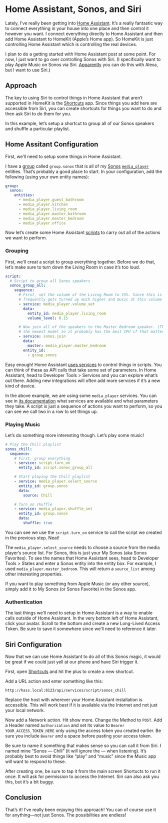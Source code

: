 # Home Assistant, Sonos, and Siri

Lately, I’ve really been getting into [Home Assistant](https://home-assistant.io). It’s a really fantastic way to connect everything in your house into one place and then control it however you want. I connect everything directly to Home Assistant and then add Home Assistant to HomeKit (Apple’s Home app). So HomeKit is just controlling Home Assistant which is controlling the real devices.

I plan to do a getting started with Home Assistant post at some point. For now, I just want to go over controlling Sonos with Siri. (I specifically want to play Apple Music on Sonos via Siri. [Apparently](https://en.community.sonos.com/announcements-228985/alexa-play-apple-music-on-sonos-6823840) you can do this with Alexa, but I want to use Siri.)

## Approach

The key to using Siri to control things in Home Assistant that aren’t supported in HomeKit is the [Shortcuts](https://apps.apple.com/us/app/shortcuts/id915249334) app. Since things you add here are accessible from Siri, you can create shortcuts for things you want to do and then ask Siri to do them for you.

In this example, let’s setup a shortcut to group all of our Sonos speakers and shuffle a particular playlist.

## Home Assitant Configuration

First, we’ll need to setup some things in Home Assistant.

I have a [group](https://www.home-assistant.io/integrations/group/) called `group.sonos` that is all of my [Sonos](https://www.home-assistant.io/integrations/sonos/) [`media_player`](https://www.home-assistant.io/integrations/media_player/) entities. That’s probably a good place to start. In your configuration, add the following (using your own entity names):

```yaml
group:
  sonos:
    entities:
      - media_player.guest_bathroom
      - media_player.kitchen
      - media_player.living_room
      - media_player.master_bathroom
      - media_player.master_bedroom
      - media_player.office
```

Now let’s create some Home Assistant [scripts](https://www.home-assistant.io/integrations/script) to carry out all of the actions we want to perform.

### Grouping

First, we'll creat a script to group everything together. Before we do that, let’s make sure to turn down the Living Room in case it’s too loud.

```yaml
script:
  # Script to group all Sonos speakers
  sonos_group_all:
    sequence:
      # First, set the volume of the Living Room to 15%. Since this is the TV, it
      # frequently gets turned up much higher and music at this volume is too loud.
      - service: media_player.volume_set
        data:
          entity_id: media_player.living_room
          volume_level: 0.15

      # Now join all of the speakers to the Master Bedroom speaker. (This one is
      # the newest model so it probably has the best CPU if that matters at all.)
      - service: sonos.join
        data:
          master: media_player.master_bedroom
        entity_id:
          - group.sonos
```

Easy enough! Home Assistant [uses services](https://www.home-assistant.io/docs/scripts/service-calls/) to control things in scripts. You can think of these as API calls that take some set of parameters. In Home Assistant, head to Developer Tools > Services and you can explore what’s out there. Adding new integrations will often add more services if it’s a new kind of device.

In the above example, we are using some `media_player` services. You can see in [its documentation](https://www.home-assistant.io/integrations/media_player/) what services are available and what parameters they take. A script is just a sequence of actions you want to perform, so you can see we call two in a row to set things up.

### Playing Music

Let’s do something more interesting though. Let’s play some music!

```yaml
# Play the Chill playlist
sonos_chill:
  sequence:
    # First, group everything
    - service: script.turn_on
      entity_id: script.sonos_group_all

    # Start playing the Chill playlist
    - service: media_player.select_source
      entity_id: group.sonos
      data:
        source: Chill

    # Turn on shuffle
    - service: media_player.shuffle_set
      entity_id: group.sonos
      data:
        shuffle: true
```

You can see we use the `script.turn_on` service to call the script we created in the previous step. Neat!

The `media_player.select_source` needs to choose a source from the media player’s source list. For Sonos, this is just your My Sonos (aka Sonos Favorites). To see the names that Home Assistant sees, head to Developer Tools > States and enter a Sonos entity into the entity box. For example, I used `media_player.master_bedroom`. This will return a `source_list` among other interesting properties.

If you want to play something from Apple Music (or any other source), simply add it to My Sonos (or Sonos Favorite) in the Sonos app.

### Authentication

The last things we’ll need to setup in Home Assistant is a way to enable calls outside of Home Assistant. In the very bottom left of Home Assistant, click your avatar. Scroll to the bottom and create a new Long-Lived Access Token. Be sure to save it somewhere since we’ll need to reference it later.

## Siri Configuration

Now that we can use Home Assistant to do all of this Sonos magic, it would be great if we could just yell at our phone and have Siri trigger it.

First, open [Shortcuts](https://apps.apple.com/us/app/shortcuts/id915249334) and hit the plus to create a new shortcut.

Add a URL action and enter something like this:

```
http://hass.local:8123/api/services/script/sonos_chill
```

Replace the host with wherever your Home Assistant installation is accessible. This will work best if it is available via the Internet and not just your local network.

Now add a Network action. Hit show more. Change the Method to `POST`. Add a Header named `Authorization` and set its value to `Bearer YOUR_ACCESS_TOKEN_HERE` only using the access token you created earlier. Be sure you include `Bearer` and a space before pasting your access token.

Be sure to name it something that makes sense so you can call it from Siri. I named mine “Sonos — Chill” (it will ignore the — when listening). It’s probably best to avoid things like “play” and “music” since the Music app will want to respond to these.

After creating one, be sure to tap it from the main screen Shortucts to run it once. It will ask for permission to access the Internet. Siri can also ask you this, but it’s a bit buggy.

## Conclusion

That’s it! I’ve really been enjoying this approach! You can of course use it for anything—not just Sonos. The possibilities are endless!
